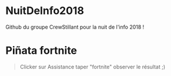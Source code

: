 # NuitDeInfo2018
Github du groupe CrewStillant pour la nuit de l'info 2018 !

# Piñata fortnite
> Clicker sur Assistance
> taper "fortnite"
> observer le résultat ;)
